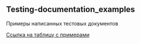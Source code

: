 ## Testing-documentation_examples
Примеры написанных тестовых документов

[Ссылка на таблицу с примерами](https://docs.google.com/spreadsheets/d/10WP-TMdgncVfzmFtLh_9qeddPPKGrWZJ2eTbFqN883s/edit?usp=sharing)

